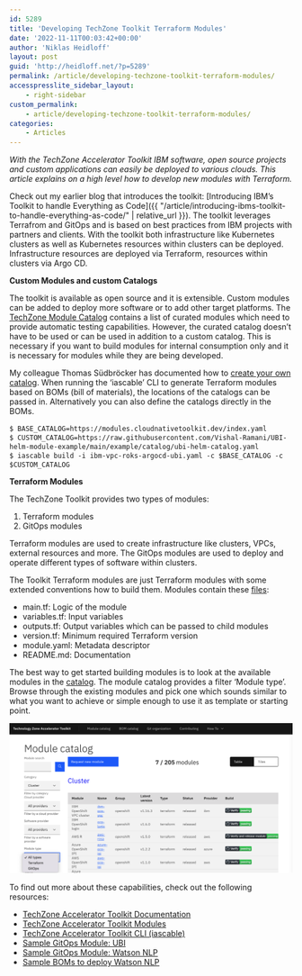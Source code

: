 ```yaml
---
id: 5289
title: 'Developing TechZone Toolkit Terraform Modules'
date: '2022-11-11T00:03:42+00:00'
author: 'Niklas Heidloff'
layout: post
guid: 'http://heidloff.net/?p=5289'
permalink: /article/developing-techzone-toolkit-terraform-modules/
accesspresslite_sidebar_layout:
    - right-sidebar
custom_permalink:
    - article/developing-techzone-toolkit-terraform-modules/
categories:
    - Articles
---
```


*With the TechZone Accelerator Toolkit IBM software, open source projects and custom applications can easily be deployed to various clouds. This article explains on a high level how to develop new modules with Terraform.*

Check out my earlier blog that introduces the toolkit: [Introducing IBM’s Toolkit to handle Everything as Code]({{ "/article/introducing-ibms-toolkit-to-handle-everything-as-code/" | relative_url }}). The toolkit leverages Terrafrom and GitOps and is based on best practices from IBM projects with partners and clients. With the toolkit both infrastructure like Kubernetes clusters as well as Kubernetes resources within clusters can be deployed. Infrastructure resources are deployed via Terraform, resources within clusters via Argo CD.

**Custom Modules and custom Catalogs**

The toolkit is available as open source and it is extensible. Custom modules can be added to deploy more software or to add other target platforms. The [TechZone Module Catalog](https://modules.cloudnativetoolkit.dev/) contains a list of curated modules which need to provide automatic testing capabilities. However, the curated catalog doesn’t have to be used or can be used in addition to a custom catalog. This is necessary if you want to build modules for internal consumption only and it is necessary for modules while they are being developed.

My colleague Thomas Südbröcker has documented how to [create your own catalog](https://github.com/cloud-native-toolkit/site-operator-guide/blob/e0f2302f7d67c185edd63d71e2612ddf078bb34f/docs/learn/iascable/lab4/index.md#6-create-an-own-catalog). When running the ‘iascable’ CLI to generate Terraform modules based on BOMs (bill of materials), the locations of the catalogs can be passed in. Alternatively you can also define the catalogs directly in the BOMs.

```
$ BASE_CATALOG=https://modules.cloudnativetoolkit.dev/index.yaml
$ CUSTOM_CATALOG=https://raw.githubusercontent.com/Vishal-Ramani/UBI-helm-module-example/main/example/catalog/ubi-helm-catalog.yaml
$ iascable build -i ibm-vpc-roks-argocd-ubi.yaml -c $BASE_CATALOG -c $CUSTOM_CATALOG
```

**Terraform Modules**

The TechZone Toolkit provides two types of modules:

1. Terraform modules
2. GitOps modules

Terraform modules are used to create infrastructure like clusters, VPCs, external resources and more. The GitOps modules are used to deploy and operate different types of software within clusters.

The Toolkit Terraform modules are just Terraform modules with some extended conventions how to build them. Modules contain these [files](https://modules.cloudnativetoolkit.dev/#/how-to/terraform):

- main.tf: Logic of the module
- variables.tf: Input variables
- outputs.tf: Output variables which can be passed to child modules
- version.tf: Minimum required Terraform version
- module.yaml: Metadata descriptor
- README.md: Documentation

The best way to get started building modules is to look at the available modules in the [catalog](https://modules.cloudnativetoolkit.dev/). The module catalog provides a filter ‘Module type’. Browse through the existing modules and pick one which sounds similar to what you want to achieve or simple enough to use it as template or starting point.

![image](/assets/img/2022/11/Screenshot-2022-11-10-at-14.56.46-1.png)

To find out more about these capabilities, check out the following resources:

- [TechZone Accelerator Toolkit Documentation](https://operate.cloudnativetoolkit.dev/)
- [TechZone Accelerator Toolkit Modules](https://operate.cloudnativetoolkit.dev/)
- [TechZone Accelerator Toolkit CLI (iascable)](https://github.com/cloud-native-toolkit/iascable)
- [Sample GitOps Module: UBI](https://github.com/cloud-native-toolkit/terraform-gitops-ubi)
- [Sample GitOps Module: Watson NLP](https://github.com/cloud-native-toolkit/terraform-gitops-watson-nlp)
- [Sample BOMs to deploy Watson NLP](https://github.com/IBM/watson-automation)
